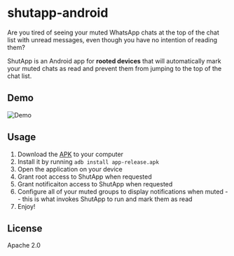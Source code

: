 # shutapp-android

Are you tired of seeing your muted WhatsApp chats at the top of the chat list with unread messages, even though you have no intention of reading them?

ShutApp is an Android app for **rooted devices** that will automatically mark your muted chats as read and prevent them from jumping to the top of the chat list.

## Demo

![Demo](https://raw.github.com/eladnava/shutapp-android/master/assets/screenshot.png)

## Usage

1. Download the [APK](https://github.com/eladnava/shutapp-android/blob/master/app/app-release.apk?raw=true) to your computer
2. Install it by running `adb install app-release.apk`
3. Open the application on your device
4. Grant root access to ShutApp when requested
5. Grant notificaiton access to ShutApp when requested
6. Configure all of your muted groups to display notifications when muted -- this is what invokes ShutApp to run and mark them as read
7. Enjoy!

## License

Apache 2.0
